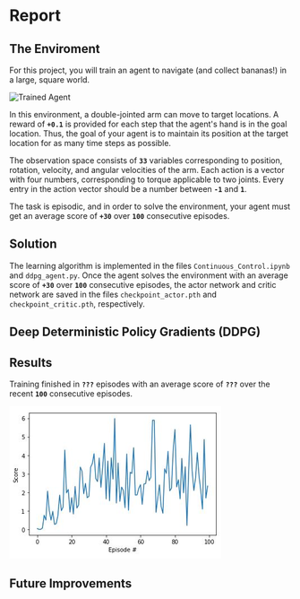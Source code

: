 [//]: # (Image References)

[image1]: https://user-images.githubusercontent.com/10624937/43851024-320ba930-9aff-11e8-8493-ee547c6af349.gif "Trained Agent"
[image2]: img/result.JPG "Graph"

# Report

## The Enviroment

For this project, you will train an agent to navigate (and collect bananas!) in a large, square world.  

![Trained Agent][image1]

In this environment, a double-jointed arm can move to target locations. A reward of **`+0.1`** is provided for each step that the agent's hand is in the goal location. Thus, the goal of your agent is to maintain its position at the target location for as many time steps as possible.

The observation space consists of **`33`** variables corresponding to position, rotation, velocity, and angular velocities of the arm. Each action is a vector with four numbers, corresponding to torque applicable to two joints. Every entry in the action vector should be a number between **`-1`** and **`1`**.

The task is episodic, and in order to solve the environment, your agent must get an average score of **`+30`** over **`100`** consecutive episodes.

## Solution

The learning algorithm is implemented in the files `Continuous_Control.ipynb` and `ddpg_agent.py`. Once the agent solves the environment with an average score of **`+30`** over **`100`** consecutive episodes, the actor network and critic network are saved in the files `checkpoint_actor.pth` and `checkpoint_critic.pth`, respectively.

## Deep Deterministic Policy Gradients (DDPG)

## Results

Training finished in **`???`** episodes with an average score of **`???`** over the recent **`100`** consecutive episodes.

![Graph][image2]

## Future Improvements

